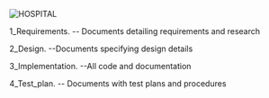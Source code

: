 

![HOSPITAL](https://user-images.githubusercontent.com/80347973/114991664-78ee0280-9eb7-11eb-845f-2ae1dd10a0e6.jpg)

1_Requirements.   	   -- Documents detailing requirements and research

2_Design.            	 --Documents specifying design details

3_Implementation.  	   --All code and documentation

4_Test_plan.	         -- Documents with test plans and procedures
